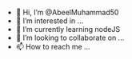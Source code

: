 - 👋 Hi, I’m @AbeelMuhammad50
- 👀 I’m interested in ...
- 🌱 I’m currently learning nodeJS
- 💞️ I’m looking to collaborate on ...
- 📫 How to reach me ...

<!---
AbeelMuhammad50/AbeelMuhammad50 is a ✨ special ✨ repository because its `README.md` (this file) appears on your GitHub profile.
You can click the Preview link to take a look at your changes.
--->
